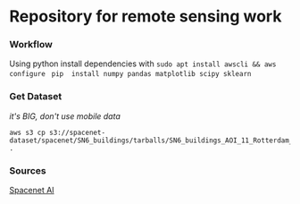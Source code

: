 # Repository for remote sensing work

### Workflow
Using python
install dependencies with 
```sudo apt install awscli && aws configure ```
```pip  install numpy pandas matplotlib scipy sklearn ```



### Get Dataset

_it's BIG, don't use mobile data_

    aws s3 cp s3://spacenet-dataset/spacenet/SN6_buildings/tarballs/SN6_buildings_AOI_11_Rotterdam_train.tar.gz .

### Sources
[Spacenet AI](https://spacenet.ai/sn6-challenge/)